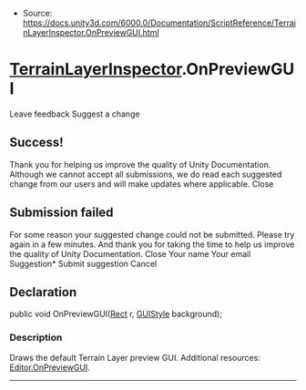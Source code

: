 * Source: https://docs.unity3d.com/6000.0/Documentation/ScriptReference/TerrainLayerInspector.OnPreviewGUI.html

#  [TerrainLayerInspector](https://docs.unity3d.com/6000.0/Documentation/ScriptReference/TerrainLayerInspector.html).OnPreviewGUI
Leave feedback
Suggest a change
## Success!
Thank you for helping us improve the quality of Unity Documentation. Although we cannot accept all submissions, we do read each suggested change from our users and will make updates where applicable.
Close
## Submission failed
For some reason your suggested change could not be submitted. Please <a>try again</a> in a few minutes. And thank you for taking the time to help us improve the quality of Unity Documentation.
Close
Your name Your email Suggestion* Submit suggestion
Cancel
## Declaration
public void OnPreviewGUI([Rect](https://docs.unity3d.com/6000.0/Documentation/ScriptReference/Rect.html) r, [GUIStyle](https://docs.unity3d.com/6000.0/Documentation/ScriptReference/GUIStyle.html) background); 
### Description
Draws the default Terrain Layer preview GUI.
Additional resources: [Editor.OnPreviewGUI](https://docs.unity3d.com/6000.0/Documentation/ScriptReference/Editor.OnPreviewGUI.html).
* * *
